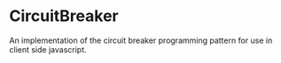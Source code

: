 # CircuitBreaker
An implementation of the circuit breaker programming pattern for use in client side javascript.
